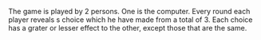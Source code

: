 The game is played by 2 persons. One is the computer.
Every round each player reveals s choice which he have made from a total of 3. Each choice has a grater or lesser effect to the other, except those that are the same.